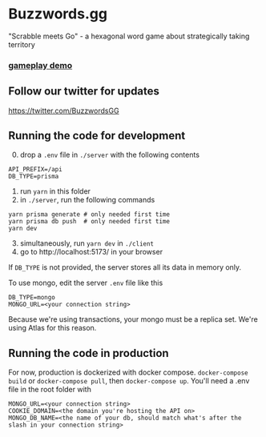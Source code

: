 # Buzzwords.gg

"Scrabble meets Go" - a hexagonal word game about strategically taking territory

### [gameplay demo](https://twitter.com/BuzzwordsGG/status/1476286068898996225?s=20)

## Follow our twitter for updates

https://twitter.com/BuzzwordsGG


## Running the code for development

0. drop a `.env` file in `./server` with the following contents
```
API_PREFIX=/api
DB_TYPE=prisma
```
1. run `yarn` in this folder
2. in `./server`, run the following commands
```
yarn prisma generate # only needed first time
yarn prisma db push  # only needed first time
yarn dev
```   
3. simultaneously, run `yarn dev` in `./client`
4. go to http://localhost:5173/ in your browser

If `DB_TYPE` is not provided, the server stores all its data in memory only. 

To use mongo, edit the server `.env` file like this
```
DB_TYPE=mongo
MONGO_URL=<your connection string>
```
Because we're using transactions, your mongo must be a replica set. We're using Atlas for this reason.


## Running the code in production

For now, production is dockerized with docker compose. `docker-compose build` or `docker-compose pull`, then `docker-compose up`.
You'll need a .env file in the root folder with 
```
MONGO_URL=<your connection string>
COOKIE_DOMAIN=<the domain you're hosting the API on>
MONGO_DB_NAME=<the name of your db, should match what's after the slash in your connection string>
```

